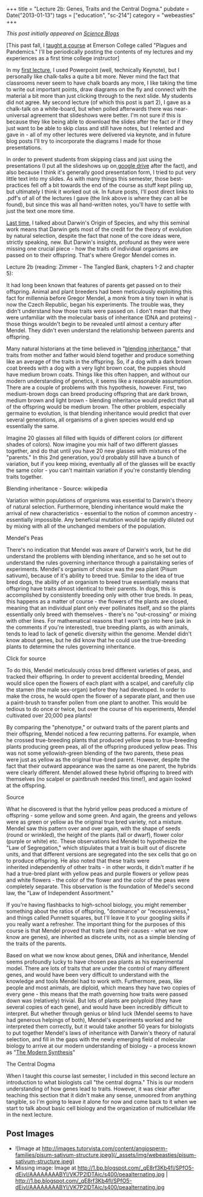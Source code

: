 +++
title = "Lecture 2b: Genes, Traits and the Central Dogma."
pubdate = Date("2013-01-13")
tags = ["education", "sc-214"]
category = "webeasties"
+++

_This post initially appeared on [Science Blogs](http://scienceblogs.com/webeasties)_

[This past fall, I [taught a course](http://scienceblogs.com/webeasties/2012/08/28/plagues-and-pandemics-emerson-sc-214/) at Emerson College called "Plagues and Pandemics." I'll be periodically posting the contents of my lectures and my experiences as a first time college instructor]

In my [first lecture](http://scienceblogs.com/webeasties/2012/09/10/lecture-1-why-is-science-awesome-emerson-sc214/), I used Powerpoint (well, technically Keynote), but I personally like chalk-talks a quite a bit more. Never mind the fact that classrooms never seem to have chalk boards any more, I like taking the time to write out important points, draw diagrams on the fly and connect with the material a bit more than just clicking through to the next slide. My students did not agree. My second lecture (of which this post is part 2), I gave as a chalk-talk on a white-board, but when polled afterwards there was near-universal agreement that slideshows were better. I'm not sure if this is because they like being able to download the slides after the fact or if they just want to be able to skip class and still have notes, but I relented and gave in - all of my other lectures were delivered via keynote, and in future blog posts I'll try to incorporate the diagrams I made for those presentations.

In order to prevent students from skipping class and just using the presentations (I put all the slideshows up on[ google drive](https://docs.google.com/folder/d/0BxSnFgYDpKq9akttU1NodlQ1Y3c/edit) after the fact), and also because I think it's generally good presentation form, I tried to put very little text into my slides. As with many things this semester, those best-practices fell off a bit towards the end of the course as stuff kept piling up, but ultimately I think it worked out ok. In future posts, I'll post direct links to .pdf's of all of the lectures I gave (the link above is where they can all be found), but since this was all hand-written notes, you'll have to settle with just the text one more time.

[Last time](http://scienceblogs.com/webeasties/2012/12/22/lecture-2a-intro-to-evolution/ ), I talked about Darwin's Origin of Species, and why this seminal work means that Darwin gets most of the credit for the theory of evolution by natural selection, despite the fact that none of the core ideas were, strictly speaking, new. But Darwin's insights, profound as they were were missing one crucial piece - how the traits of individual organisms are passed on to their offspring. That's where Gregor Mendel comes in.

Lecture 2b (reading: Zimmer - The Tangled Bank, chapters 1-2 and chapter 5):

It had long been known that features of parents get passed on to their offspring. Animal and plant breeders had been meticulously exploiting this fact for millennia before Gregor Mendel, a monk from a tiny town in what is now the Czech Republic, began his experiments. The trouble was, they didn't understand how those traits were passed on. I don't mean that they were unfamiliar with the molecular basis of inheritance (DNA and proteins) - those things wouldn't begin to be revealed until almost a century after Mendel. They didn't even understand the relationship between parents and offspring.

Many natural historians at the time believed in "[blending inheritance](http://en.wikipedia.org/wiki/Blending_inheritance)," that traits from mother and father would blend together and produce something like an average of the traits in the offspring. So, if a dog with a dark brown coat breeds with a dog with a very light brown coat, the puppies should have medium brown coats. Things like this often happen, and without our modern understanding of genetics, it seems like a reasonable assumption. There are a couple of problems with this hypothesis, however. First, two medium-brown dogs can breed producing offspring that are dark brown, medium brown and light brown - blending inheritance would predict that all of the offspring would be medium brown. The other problem, especially germaine to evolution, is that blending inheritance would predict that over several generations, all organisms of a given species would end up essentially the same.

Imagine 20 glasses all filled with liquids of different colors (or different shades of colors). Now imagine you mix half of two different glasses together, and do that until you have 20 new glasses with mixtures of the "parents." In this 2nd generation, you'd probably still have a bunch of variation, but if you keep mixing, eventually all of the glasses will be exactly the same color - you can't maintain variation if you're constantly blending traits together.

Blending inheritance - Source: wikipedia

Variation within populations of organisms was essential to Darwin's theory of natural selection. Furthermore, blending inheritance would make the arrival of new characteristics - essential to the notion of common ancestry - essentially impossible. Any beneficial mutation would be rapidly diluted out by mixing with all of the unchanged members of the population.

Mendel's Peas

There's no indication that Mendel was aware of Darwin's work, but he did understand the problems with blending inheritance, and so he set out to understand the rules governing inheritance through a painstaking series of experiments. Mendel's organism of choice was the pea plant (Pisum sativum), because of it's ability to breed true. Similar to the idea of true bred dogs, the ability of an organism to breed true essentially means that offspring have traits almost identical to their parents. In dogs, this is accomplished by consistently breeding only with other true breds. In peas, this happens as a matter of course - the flowers of the plants are closed, meaning that an individual plant only ever pollinates itself, and so the plants essentially only breed with themselves - there's no "out-crossing" or mixing with other lines. For mathematical reasons that I won't go into here (ask in the comments if you're interested), true breeding plants, as with animals, tends to lead to lack of genetic diversity within the genome. Mendel didn't know about genes, but he did know that he could use the true-breeding plants to determine the rules governing inheritance.

Click for source

To do this, Mendel meticulously cross bred different varieties of peas, and tracked their offspring. In order to prevent accidental breeding, Mendel would slice open the flowers of each plant with a scalpel, and carefully clip the stamen (the male sex-organ) before they had developed. In order to make the cross, he would open the flower of a separate plant, and then use a paint-brush to transfer pollen from one plant to another. This would be tedious to do once or twice, but over the course of his experiments, Mendel cultivated over 20,000 pea plants!

By comparing the "phenotype," or outward traits of the parent plants and their offspring, Mendel noticed a few recurring patterns. For example, when he crossed true-breeding plants that produced yellow peas to true-breeding plants producing green peas, all of the offspring produced yellow peas. This was not some yellowish-green blending of the two parents, these peas were just as yellow as the original true-bred parent. However, despite the fact that their outward appearance was the same as one parent, the hybrids were clearly different. Mendel allowed these hybrid offspring to breed with themselves (no scalpel or paintbrush needed this time!), and again looked at the offspring.

Source

What he discovered is that the hybrid yellow peas produced a mixture of offspring - some yellow and some green. And again, the greens and yellows were as green or yellow as the original true bred variety, not a mixture. Mendel saw this pattern over and over again, with the shape of seeds (round or wrinkled), the height of the plants (tall or dwarf), flower color (purple or white) etc. These observations led Mendel to hypothesize the "Law of Segregation," which stipulates that a trait is built out of discrete units, and that different versions are segregated into the sex cells that go on to produce offspring. He also noted that these traits were inherited independently of other traits - in other words, it didn't matter if he had a true-bred plant with yellow peas and purple flowers or yellow peas and white flowers - the color of the flower and the color of the peas were completely separate. This observation is the foundation of Medel's second law, the "Law of Independent Assortment."

If you're having flashbacks to high-school biology, you might remember something about the ratios of offspring, "dominance" or "recessiveness," and things called Punnett squares, but I'll leave it to your googling skills if you really want a refresher. The important thing for the purposes of this course is that Mendel proved that traits (and their causes - what we now know are genes), are inherited as discrete units, not as a simple blending of the traits of the parents.

Based on what we now know about genes, DNA and inheritance, Mendel seems profoundly lucky to have chosen pea plants as his experimental model. There are lots of traits that are under the control of many different genes, and would have been very difficult to understand with the knowledge and tools Mendel had to work with. Furthermore, peas, like people and most animals, are diploid, which means they have two copies of every gene - this means that the math governing how traits were passed down was (relatively) trivial. But lots of plants are polyploid (they have several copies of each gene), and would have been incredibly difficult to interpret. But whether through genius or blind luck (Mendel seems to have had generous helpings of both), Mendel's experiments worked and he interpreted them correctly, but it would take another 50 years for biologists to put together Mendel's laws of inheritance with Darwin's theory of natural selection, and fill in the gaps with the newly emerging field of molecular biology to arrive at our modern understanding of biology - a process known as "[The Modern Synthesis](http://en.wikipedia.org/wiki/Modern_synthesis)"

The Central Dogma

When I taught this course last semester, I included in this second lecture an introduction to what biologists call "the central dogma." This is our modern understanding of how genes lead to traits. However, it was clear after teaching this section that it didn't make any sense, unmoored from anything tangible, so I'm going to leave it alone for now and come back to it when we start to talk about basic cell biology and the organization of multicellular life in the next lecture.

      
  

 ## Post Images

- ![Image at http://images.tutorvista.com/content/angiosperm-families/pisum-sativum-structure.jpeg](/_assets/img/webeasties/pisum-sativum-structure.jpeg)
- Missing image: Image at http://1.bp.blogspot.com/_qE8rf3Kb4fI/SPfO5-dEivI/AAAAAAAABYI/VK7P2lDTAic/s400/peaalternating.jpg | http://1.bp.blogspot.com/_qE8rf3Kb4fI/SPfO5-dEivI/AAAAAAAABYI/VK7P2lDTAic/s400/peaalternating.jpg

